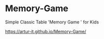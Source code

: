 # Memory-Game
Simple Classic Table 'Memory Game ' for Kids 

https://artur-it.github.io/Memory-Game/
